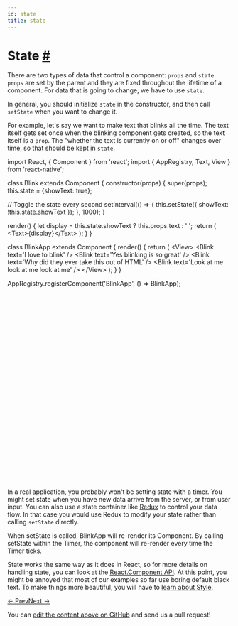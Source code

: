 ```yaml
---
id: state
title: state
---
```

<a id="content"></a><h1><a class="anchor" name="state"></a>State <a class="hash-link" href="docs/state.html#state">#</a></h1><div><p>There are two types of data that control a component: <code>props</code> and <code>state</code>. <code>props</code> are set by the parent and they are fixed throughout the lifetime of a component. For data that is going to change, we have to use <code>state</code>.</p><p>In general, you should initialize <code>state</code> in the constructor, and then call <code>setState</code> when you want to change it.</p><p>For example, let's say we want to make text that blinks all the time. The text itself gets set once when the blinking component gets created, so the text itself is a <code>prop</code>. The "whether the text is currently on or off" changes over time, so that should be kept in <code>state</code>.</p><div class="web-player"><div class="prism language-javascript">import React<span class="token punctuation">,</span> <span class="token punctuation">{</span> Component <span class="token punctuation">}</span> from <span class="token string">'react'</span><span class="token punctuation">;</span>
import <span class="token punctuation">{</span> AppRegistry<span class="token punctuation">,</span> Text<span class="token punctuation">,</span> View <span class="token punctuation">}</span> from <span class="token string">'react-native'</span><span class="token punctuation">;</span>

class <span class="token class-name">Blink</span> extends <span class="token class-name">Component</span> <span class="token punctuation">{</span>
  <span class="token function">constructor<span class="token punctuation">(</span></span>props<span class="token punctuation">)</span> <span class="token punctuation">{</span>
    <span class="token function">super<span class="token punctuation">(</span></span>props<span class="token punctuation">)</span><span class="token punctuation">;</span>
    <span class="token keyword">this</span><span class="token punctuation">.</span>state <span class="token operator">=</span> <span class="token punctuation">{</span>showText<span class="token punctuation">:</span> <span class="token boolean">true</span><span class="token punctuation">}</span><span class="token punctuation">;</span>

   <span class="token comment" spellcheck="true"> // Toggle the state every second
</span>    <span class="token function">setInterval<span class="token punctuation">(</span></span><span class="token punctuation">(</span><span class="token punctuation">)</span> <span class="token operator">=</span><span class="token operator">&gt;</span> <span class="token punctuation">{</span>
      <span class="token keyword">this</span><span class="token punctuation">.</span><span class="token function">setState<span class="token punctuation">(</span></span><span class="token punctuation">{</span> showText<span class="token punctuation">:</span> <span class="token operator">!</span><span class="token keyword">this</span><span class="token punctuation">.</span>state<span class="token punctuation">.</span>showText <span class="token punctuation">}</span><span class="token punctuation">)</span><span class="token punctuation">;</span>
    <span class="token punctuation">}</span><span class="token punctuation">,</span> <span class="token number">1000</span><span class="token punctuation">)</span><span class="token punctuation">;</span>
  <span class="token punctuation">}</span>

  <span class="token function">render<span class="token punctuation">(</span></span><span class="token punctuation">)</span> <span class="token punctuation">{</span>
    <span class="token keyword">let</span> display <span class="token operator">=</span> <span class="token keyword">this</span><span class="token punctuation">.</span>state<span class="token punctuation">.</span>showText <span class="token operator">?</span> <span class="token keyword">this</span><span class="token punctuation">.</span>props<span class="token punctuation">.</span>text <span class="token punctuation">:</span> <span class="token string">' '</span><span class="token punctuation">;</span>
    <span class="token keyword">return</span> <span class="token punctuation">(</span>
      &lt;Text<span class="token operator">&gt;</span><span class="token punctuation">{</span>display<span class="token punctuation">}</span>&lt;<span class="token operator">/</span>Text<span class="token operator">&gt;</span>
    <span class="token punctuation">)</span><span class="token punctuation">;</span>
  <span class="token punctuation">}</span>
<span class="token punctuation">}</span>

class <span class="token class-name">BlinkApp</span> extends <span class="token class-name">Component</span> <span class="token punctuation">{</span>
  <span class="token function">render<span class="token punctuation">(</span></span><span class="token punctuation">)</span> <span class="token punctuation">{</span>
    <span class="token keyword">return</span> <span class="token punctuation">(</span>
      &lt;View<span class="token operator">&gt;</span>
        &lt;Blink text<span class="token operator">=</span><span class="token string">'I love to blink'</span> <span class="token operator">/</span><span class="token operator">&gt;</span>
        &lt;Blink text<span class="token operator">=</span><span class="token string">'Yes blinking is so great'</span> <span class="token operator">/</span><span class="token operator">&gt;</span>
        &lt;Blink text<span class="token operator">=</span><span class="token string">'Why did they ever take this out of HTML'</span> <span class="token operator">/</span><span class="token operator">&gt;</span>
        &lt;Blink text<span class="token operator">=</span><span class="token string">'Look at me look at me look at me'</span> <span class="token operator">/</span><span class="token operator">&gt;</span>
      &lt;<span class="token operator">/</span>View<span class="token operator">&gt;</span>
    <span class="token punctuation">)</span><span class="token punctuation">;</span>
  <span class="token punctuation">}</span>
<span class="token punctuation">}</span>

AppRegistry<span class="token punctuation">.</span><span class="token function">registerComponent<span class="token punctuation">(</span></span><span class="token string">'BlinkApp'</span><span class="token punctuation">,</span> <span class="token punctuation">(</span><span class="token punctuation">)</span> <span class="token operator">=</span><span class="token operator">&gt;</span> BlinkApp<span class="token punctuation">)</span><span class="token punctuation">;</span></div><iframe style="margin-top:4px;" width="880" height="420" data-src="//cdn.rawgit.com/dabbott/react-native-web-player/gh-v1.2.6/index.html#code=import%20React%2C%20%7B%20Component%20%7D%20from%20'react'%3B%0Aimport%20%7B%20AppRegistry%2C%20Text%2C%20View%20%7D%20from%20'react-native'%3B%0A%0Aclass%20Blink%20extends%20Component%20%7B%0A%20%20constructor(props)%20%7B%0A%20%20%20%20super(props)%3B%0A%20%20%20%20this.state%20%3D%20%7BshowText%3A%20true%7D%3B%0A%0A%20%20%20%20%2F%2F%20Toggle%20the%20state%20every%20second%0A%20%20%20%20setInterval(()%20%3D%3E%20%7B%0A%20%20%20%20%20%20this.setState(%7B%20showText%3A%20!this.state.showText%20%7D)%3B%0A%20%20%20%20%7D%2C%201000)%3B%0A%20%20%7D%0A%0A%20%20render()%20%7B%0A%20%20%20%20let%20display%20%3D%20this.state.showText%20%3F%20this.props.text%20%3A%20'%20'%3B%0A%20%20%20%20return%20(%0A%20%20%20%20%20%20%3CText%3E%7Bdisplay%7D%3C%2FText%3E%0A%20%20%20%20)%3B%0A%20%20%7D%0A%7D%0A%0Aclass%20BlinkApp%20extends%20Component%20%7B%0A%20%20render()%20%7B%0A%20%20%20%20return%20(%0A%20%20%20%20%20%20%3CView%3E%0A%20%20%20%20%20%20%20%20%3CBlink%20text%3D'I%20love%20to%20blink'%20%2F%3E%0A%20%20%20%20%20%20%20%20%3CBlink%20text%3D'Yes%20blinking%20is%20so%20great'%20%2F%3E%0A%20%20%20%20%20%20%20%20%3CBlink%20text%3D'Why%20did%20they%20ever%20take%20this%20out%20of%20HTML'%20%2F%3E%0A%20%20%20%20%20%20%20%20%3CBlink%20text%3D'Look%20at%20me%20look%20at%20me%20look%20at%20me'%20%2F%3E%0A%20%20%20%20%20%20%3C%2FView%3E%0A%20%20%20%20)%3B%0A%20%20%7D%0A%7D%0A%0AAppRegistry.registerComponent('BlinkApp'%2C%20()%20%3D%3E%20BlinkApp)%3B" frameborder="0"></iframe></div><p>In a real application, you probably won't be setting state with a timer. You might set state when you have new data arrive from the server, or from user input. You can also use a state container like <a href="http://redux.js.org/index.html" target="_blank">Redux</a> to control your data flow. In that case you would use Redux to modify your state rather than calling <code>setState</code> directly. </p><p>When setState is called, BlinkApp will re-render its Component. By calling setState within the Timer, the component will re-render every time the Timer ticks.</p><p>State works the same way as it does in React, so for more details on handling state, you can look at the <a href="https://facebook.github.io/react/docs/component-api.html" target="_blank">React.Component API</a>. 
At this point, you might be annoyed that most of our examples so far use boring default black text. To make things more beautiful, you will have to <a href="docs/style.html" target="_blank">learn about Style</a>.</p></div><div class="docs-prevnext"><a class="docs-prev" href="docs/props.html#content">← Prev</a><a class="docs-next" href="docs/style.html#content">Next →</a></div><p class="edit-page-block">You can <a target="_blank" href="https://github.com/facebook/react-native/blob/master/docs/State.md">edit the content above on GitHub</a> and send us a pull request!</p>